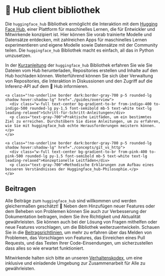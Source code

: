 <!--⚠️ Note that this file is in Markdown but contains specific syntax for our doc-builder (similar to MDX) that may not be
rendered properly in your Markdown viewer.
-->

# 🤗 Hub client bibliothek

Die `huggingface_hub` Bibliothek ermöglicht die Interaktion mit dem [Hugging Face Hub](https://hf.co), einer Plattform für maschinelles Lernen, die für Entwickler und Mitwirkende konzipiert ist. Hier können Sie vorab trainierte Modelle und Datensätze entdecken, mit zahlreichen Apps für maschinelles Lernen experimentieren und eigene Modelle sowie Datensätze mit der Community teilen. Die `huggingface_hub` Bibliothek macht es einfach, all das in Python umzusetzen.

In der [Kurzanleitung](quick-start) der `huggingface_hub` Bibliothek erfahren Sie wie Sie Dateien vom Hub herunterladen, Repositories erstellen und Inhalte auf den Hub hochladen können. Weiterführend können Sie sich über Verwaltung von Repositories, die Interaktion in Diskussionen und den Zugriff auf die Inferenz-API auf dem 🤗 Hub informieren.

<div class="mt-10">
  <div class="w-full flex flex-col space-y-4 md:space-y-0 md:grid md:grid-cols-2 md:gap-y-4 md:gap-x-5">

    <a class="!no-underline border dark:border-gray-700 p-5 rounded-lg shadow hover:shadow-lg" href="./guides/overview">
      <div class="w-full text-center bg-gradient-to-br from-indigo-400 to-indigo-500 rounded-lg py-1.5 font-semibold mb-5 text-white text-lg leading-relaxed">Schritt-für-Schritt-Anleitungen</div>
      <p class="text-gray-700">Praktische Leitfäden, um ein bestimmtes Ziel zu erreichen. Durchstöbern Sie diese Anleitungen, um zu erfahren, wie Sie mit huggingface_hub echte Herausforderungen meistern können.</p>
    </a>

    <a class="!no-underline border dark:border-gray-700 p-5 rounded-lg shadow hover:shadow-lg" href="./concepts/git_vs_http">
      <div class="w-full text-center bg-gradient-to-br from-pink-400 to-pink-500 rounded-lg py-1.5 font-semibold mb-5 text-white text-lg leading-relaxed">Konzeptionelle Leitfäden</div>
      <p class="text-gray-700">Methodische Erklärungen zum Aufbau eines besseren Verständnisses der Huggingface_hub-Philosophie.</p>
    </a>

  </div>
</div>

<!-- <a class="!no-underline border dark:border-gray-700 p-5 rounded-lg shadow hover:shadow-lg" href="./package_reference/overview">
  <div class="w-full text-center bg-gradient-to-br from-purple-400 to-purple-500 rounded-lg py-1.5 font-semibold mb-5 text-white text-lg leading-relaxed">Referenz</div>
  <p class="text-gray-700">Umfassende und technische Beschreibung der Klassen und Methoden von huggingface_hub.</p>
</a> -->

<!--
<a class="!no-underline border dark:border-gray-700 p-5 rounded-lg shadow hover:shadow-lg" href="./tutorials/overview"
  ><div class="w-full text-center bg-gradient-to-br from-blue-400 to-blue-500 rounded-lg py-1.5 font-semibold mb-5 text-white text-lg leading-relaxed">Tutorials</div>
  <p class="text-gray-700">Learn the basics and become familiar with using huggingface_hub to programmatically interact with the 🤗 Hub!</p>
</a> -->

## Beitragen

Alle Beiträge zum `huggingface_hub` sind willkommen und werden gleichermaßen geschätzt! 🤗 Neben dem Hinzufügen neuer Features oder dem Beheben von Problemen können Sie auch zur Verbesserung der Dokumentation beitragen, indem Sie ihre Richtigkeit und Aktualität gewährleisten. Sie können auch bei der Lösung von Fragen mithelfen oder neue Features vorschlagen, um die Bibliothek weiterzuentwickeln. Schauen Sie in die [Beitragsrichtlinien](https://github.com/huggingface/huggingface_hub/blob/main/CONTRIBUTING.md), um mehr zu erfahren über das Melden von Problemen, das Vorschlagen von Features, das Einreichen eines Pull Requests, und das Testen Ihrer Code-Einsendungen, um sicherzustellen dass alles so wie erwartet funktioniert.

Mitwirkende halten sich bitte an unseren [Verhaltenskodex](https://github.com/huggingface/huggingface_hub/blob/main/CODE_OF_CONDUCT.md), um eine inklusive und einladende Umgebung zur Zusammenarbeit für Alle zu gewährleisten.
